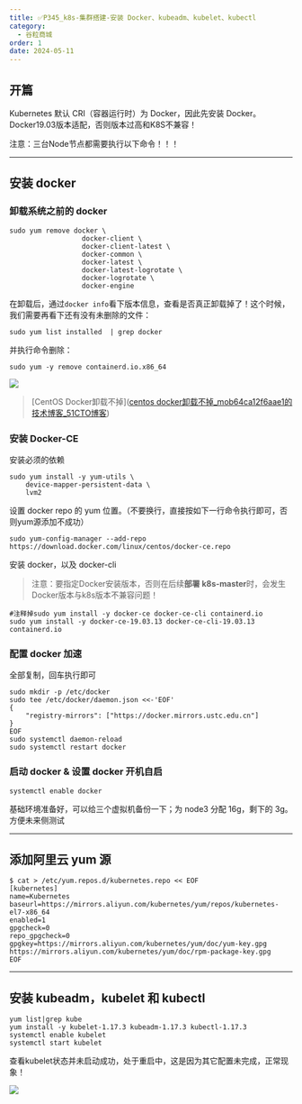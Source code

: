 ```yaml
---
title: ✅P345_k8s-集群搭建-安装 Docker、kubeadm、kubelet、kubectl
category:
  - 谷粒商城
order: 1
date: 2024-05-11
---
```


<!-- more -->

## 开篇

Kubernetes 默认 CRI（容器运行时）为 Docker，因此先安装 Docker。Docker19.03版本适配，否则版本过高和K8S不兼容！

注意：三台Node节点都需要执行以下命令！！！

---

## 安装 docker

### 卸载系统之前的 docker

```
sudo yum remove docker \
                  docker-client \
                  docker-client-latest \
                  docker-common \
                  docker-latest \
                  docker-latest-logrotate \
                  docker-logrotate \
                  docker-engine
```

在卸载后，通过`docker info`看下版本信息，查看是否真正卸载掉了！这个时候，我们需要再看下还有没有未删除的文件：

```
sudo yum list installed  | grep docker
```

并执行命令删除：

```
sudo yum -y remove containerd.io.x86_64
```

![](https://cfmall-hello.oss-cn-beijing.aliyuncs.com/img/202405/5afd3829fc4ce2de.png)

> [CentOS Docker卸载不掉]([centos docker卸载不掉_mob64ca12f6aae1的技术博客_51CTO博客](https://blog.51cto.com/u_16213458/8929102))

### 安装 Docker-CE

安装必须的依赖

```
sudo yum install -y yum-utils \
	device-mapper-persistent-data \
	lvm2
```

设置 docker repo 的 yum 位置。（不要换行，直接按如下一行命令执行即可，否则yum源添加不成功）

```
sudo yum-config-manager --add-repo https://download.docker.com/linux/centos/docker-ce.repo
```

安装 docker，以及 docker-cli

> 注意：要指定Docker安装版本，否则在后续**部署 k8s-master**时，会发生Docker版本与k8s版本不兼容问题！

```
#注释掉sudo yum install -y docker-ce docker-ce-cli containerd.io
sudo yum install -y docker-ce-19.03.13 docker-ce-cli-19.03.13 containerd.io
```

### 配置 docker 加速

全部复制，回车执行即可

```
sudo mkdir -p /etc/docker
sudo tee /etc/docker/daemon.json <<-'EOF' 
{ 
	"registry-mirrors": ["https://docker.mirrors.ustc.edu.cn"]
}
EOF
sudo systemctl daemon-reload
sudo systemctl restart docker
```

### 启动 docker & 设置 docker 开机自启

```
systemctl enable docker
```

基础环境准备好，可以给三个虚拟机备份一下；为 node3 分配 16g，剩下的 3g。方便未来侧测试

---

## 添加阿里云 yum 源

```
$ cat > /etc/yum.repos.d/kubernetes.repo << EOF
[kubernetes]
name=Kubernetes
baseurl=https://mirrors.aliyun.com/kubernetes/yum/repos/kubernetes-el7-x86_64
enabled=1
gpgcheck=0
repo_gpgcheck=0
gpgkey=https://mirrors.aliyun.com/kubernetes/yum/doc/yum-key.gpg
https://mirrors.aliyun.com/kubernetes/yum/doc/rpm-package-key.gpg
EOF
```

---

## 安装 kubeadm，kubelet 和 kubectl

```
yum list|grep kube
yum install -y kubelet-1.17.3 kubeadm-1.17.3 kubectl-1.17.3
systemctl enable kubelet
systemctl start kubelet
```

查看kubelet状态并未启动成功，处于重启中，这是因为其它配置未完成，正常现象！

![](https://cfmall-hello.oss-cn-beijing.aliyuncs.com/img/202405/86deeeff10885159.png)
